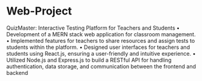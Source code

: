 # Web-Project
QuizMaster: Interactive Testing Platform for Teachers and Students
• Development of a MERN stack web application for classroom management.
• Implemented features for teachers to share resources and assign tests to students within the platform.
• Designed user interfaces for teachers and students using React.js, ensuring a user-friendly and intuitive experience.
• Utilized Node.js and Express.js to build a RESTful API for handling authentication, data storage, and communication between
the frontend and backend
